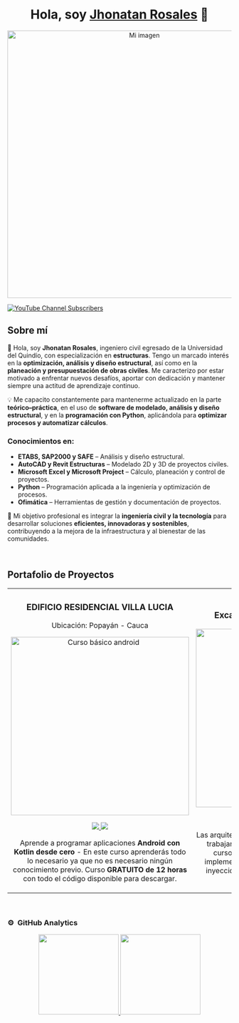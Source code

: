 <div align="center">
<h1 align="center">Hola, soy <a href="https://aristi.dev">Jhonatan Rosales</a> 👋</h1>
</div>

<div align="center">
  <img src="https://i.imgur.com/iyc2j4e.jpeg" alt="Mi imagen" width="600">
</div>


[![YouTube Channel Subscribers](https://img.shields.io/youtube/channel/subscribers/UCIjEgHA1vatSR2K4rfcdNRg?style=social)](https://youtube.com/aristidevs?sub_confirmation=1)


## Sobre mí

👷 Hola, soy **Jhonatan Rosales**, ingeniero civil egresado de la Universidad del Quindío, con especialización en **estructuras**. Tengo un marcado interés en la **optimización, análisis y diseño estructural**, así como en la **planeación y presupuestación de obras civiles**. Me caracterizo por estar motivado a enfrentar nuevos desafíos, aportar con dedicación y mantener siempre una actitud de aprendizaje continuo.

💡 Me capacito constantemente para mantenerme actualizado en la parte **teórico–práctica**, en el uso de **software de modelado, análisis y diseño estructural**, y en la **programación con Python**, aplicándola para **optimizar procesos y automatizar cálculos**.

### Conocimientos en:

* **ETABS, SAP2000 y SAFE** – Análisis y diseño estructural.
* **AutoCAD y Revit Estructuras** – Modelado 2D y 3D de proyectos civiles.
* **Microsoft Excel y Microsoft Project** – Cálculo, planeación y control de proyectos.
* **Python** – Programación aplicada a la ingeniería y optimización de procesos.
* **Ofimática** – Herramientas de gestión y documentación de proyectos.

🚀 Mi objetivo profesional es integrar la **ingeniería civil y la tecnología** para desarrollar soluciones **eficientes, innovadoras y sostenibles**, contribuyendo a la mejora de la infraestructura y al bienestar de las comunidades.

<br>

## Portafolio de Proyectos

<table>
<tr>
<td width="50%">
<h3 align="center">EDIFICIO RESIDENCIAL VILLA LUCIA</h3>
<p align="center">Ubicación: Popayán - Cauca</p>
<div align="center">
<a href="https://github.com/ArisGuimera/Android-Expert" target="_blank"><img src="https://i.imgur.com/DHxL9Wk.png" width="400" alt="Curso básico android"></a> 
<p>
<a href="https://github.com/ArisGuimera/Android-Expert" target="_blank">
<img src="https://img.shields.io/badge/CÓDIGO-ff9?style=for-the-badge&logo=github&logoColor=black">
</a>
<a href="https://youtu.be/vJapzH_46a8" target="_blank">
<img src="https://img.shields.io/badge/-Youtube-green?style=for-the-badge&color=fbfc40">
</a>
</p>
<p>Aprende a programar aplicaciones <strong>Android con Kotlin desde cero</strong> - En este curso aprenderás todo lo necesario ya que no es necesario ningún conocimiento previo. Curso <strong>GRATUITO de 12 horas</strong> con todo el código disponible para descargar.</p>
</div>
                                                                                      
</td>

<td width="50%">
               <br>
<h3 align="center">Excavacion de pilotaje tipo manual</h3>
<div align="center">                                       
<a href="https://github.com/ArisGuimera/SimpleAndroidMVVM" target="_blank"><img src="https://i.imgur.com/7uCBigG.jpg" width="400" alt="Curso arquitectura MVVM"></a>
<br>
<p>
<a href="https://github.com/ArisGuimera/SimpleAndroidMVVM" target="_blank">
<img src="https://img.shields.io/badge/C%C3%93DIGO-80ffaa?style=for-the-badge&logo=github&logoColor=black">
</a>
<a href="https://youtu.be/hhhSMXi0R3E" target="_blank">
<img src="https://img.shields.io/badge/-Youtube-green?style=for-the-badge&color=3fFD7f">
</a>
</p>
</p>Las arquitecturas son <strong>IMPRESCINDIBLES</strong> para poder trabajar como desarrollador/a Android. En este curso, divido por ramas irás aprendiendo a implementar una arquitectura real y robusta con inyección de dependencias, clean architecture, testing y mucho más.</p>
</div>                                                             
</table>                                                                                 
</div>
<br>

<table>
<tr>


### ⚙️ &nbsp;GitHub Analytics

<p align="center">
<a href="https://github.com/ArisGuimera">
  <img height="180em" src="https://github-readme-stats-eight-theta.vercel.app/api?username=ArisGuimera&show_icons=true&theme=algolia&include_all_commits=true&count_private=true"/>
  <img height="180em" src="https://github-readme-stats-eight-theta.vercel.app/api/top-langs/?username=ArisGuimera&layout=compact&langs_count=8&theme=algolia"/>
</a>
</p>
